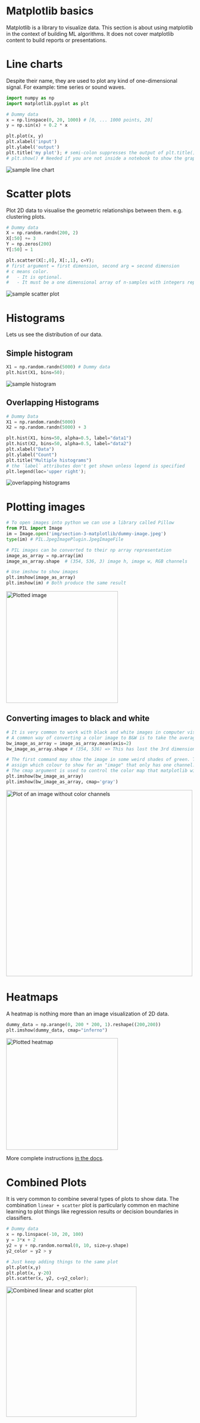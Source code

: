 # Matplotlib basics

Matplotlib is a library to visualize data.
This section is about using matplotlib in the context of building ML algorithms.
It does not cover matplotlib content to build reports or presentations.

# Line charts
Despite their name, they are used to plot any kind of one-dimensional signal. For example: time
series or sound waves.

```python
import numpy as np
import matplotlib.pyplot as plt

# Dummy data
x = np.linspace(0, 20, 1000) # [0, ... 1000 points, 20]
y = np.sin(x) + 0.2 * x

plt.plot(x, y)
plt.xlabel('input')
plt.ylabel('output')
plt.title('my plot'); # semi-colon suppresses the output of plt.title() in the jupyter notebook result as it is irrelevant
# plt.show() # Needed if you are not inside a notebook to show the graph
```
<img alt="sample line chart" src="img/section-3-matplotlib/sample-line-chart.png" />

# Scatter plots
Plot 2D data to visualise the geometric relationships between them. e.g. clustering plots.

```python
# Dummy data
X = np.random.randn(200, 2)
X[:50] += 3
Y = np.zeros(200)
Y[:50] = 1

plt.scatter(X[:,0], X[:,1], c=Y);
# first argument = first dimension, second arg = second dimension
# c means color. 
#   - It is optional. 
#   - It must be a one dimensional array of n-samples with integers representing a label
```
<img alt="sample scatter plot" src="img/section-3-matplotlib/scatter-plot.png" />

# Histograms
Lets us see the distribution of our data.

## Simple histogram
```python
X1 = np.random.randn(5000) # Dummy data
plt.hist(X1, bins=50);
```
<img alt="sample histogram" src="img/section-3-matplotlib/simple-histogram.png" />

## Overlapping Histograms

```python
# Dummy Data
X1 = np.random.randn(5000)
X2 = np.random.randn(5000) + 3

plt.hist(X1, bins=50, alpha=0.5, label="data1")
plt.hist(X2, bins=50, alpha=0.5, label="data2")
plt.xlabel("Data")
plt.ylabel("Count")
plt.title("Multiple histograms")
# the `label` attributes don't get shown unless legend is specified
plt.legend(loc='upper right');
```

<img alt="overlapping histograms" src="img/section-3-matplotlib/overlapping-histograms.png" />

# Plotting images

```python
# To open images into python we can use a library called Pillow
from PIL import Image
im = Image.open('img/section-3-matplotlib/dummy-image.jpeg')
type(im) # PIL.JpegImagePlugin.JpegImageFile

# PIL images can be converted to their np array representation
image_as_array = np.array(im)
image_as_array.shape  # (354, 536, 3) image h, image w, RGB channels

# Use imshow to show images
plt.imshow(image_as_array)
plt.imshow(im) # Both produce the same result
```

<img alt="Plotted image" src="img/section-3-matplotlib/plotted-image.png" width="300"/>

## Converting images to black and white
```python
# It is very common to work with black and white images in computer vision tasks.
# A common way of converting a color image to B&W is to take the average of the RGB dimensions of the image
bw_image_as_array = image_as_array.mean(axis=2)
bw_image_as_array.shape # (354, 536) => This has lost the 3rd dimension

# The first command may show the image in some weird shades of green. This is because it is up to matplot lib to 
# assign which colour to show for an "image" that only has one channel.
# The cmap argument is used to control the color map that matplotlib will use.
plt.imshow(bw_image_as_array)
plt.imshow(bw_image_as_array, cmap='gray')

```
<img alt="Plot of an image without color channels" src="img/section-3-matplotlib/plot-of-an-image-without-color-channels.png" width="500"/>


# Heatmaps
A heatmap is nothing more than an image visualization of 2D data.
```python
dummy_data = np.arange(0, 200 * 200, 1).reshape((200,200))
plt.imshow(dummy_data, cmap="inferno")
```
<img alt="Plotted heatmap" src="img/section-3-matplotlib/heatmap.png" width="300"/>

More complete instructions [in the docs](https://matplotlib.org/stable/gallery/images_contours_and_fields/image_annotated_heatmap.html).

# Combined Plots
It is very common to combine several types of plots to show data. 
The combination `linear + scatter` plot is particularly common en machine learning to plot things like
regression results or decision boundaries in classifiers.

```python
# Dummy data
x = np.linspace(-10, 20, 100)
y = 3*x + 2
y2 = y + np.random.normal(0, 10, size=y.shape)
y2_color = y2 > y

# Just keep adding things to the same plot
plt.plot(x,y)
plt.plot(x, y-20)
plt.scatter(x, y2, c=y2_color);
```
<img alt="Combined linear and scatter plot" src="img/section-3-matplotlib/combined-linear-and-scatter-plot.png" width="350"/>